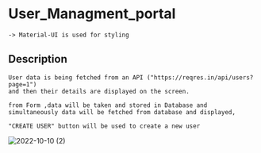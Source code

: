 # User_Managment_portal
    -> Material-UI is used for styling
  


## Description
 
    User data is being fetched from an API ("https://reqres.in/api/users?page=1") 
    and then their details are displayed on the screen.
    
    from Form ,data will be taken and stored in Database and
    simultaneously data will be fetched from database and displayed,
    
    "CREATE USER" button will be used to create a new user 
     

![2022-10-10 (2)](https://user-images.githubusercontent.com/76935061/194829306-a1e9626c-feba-4fe7-8c3b-052e0b0ad28a.png)

